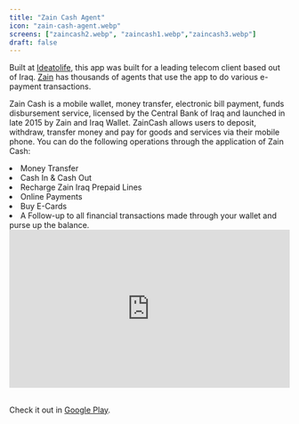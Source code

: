 ```yaml
---
title: "Zain Cash Agent"
icon: "zain-cash-agent.webp"
screens: ["zaincash2.webp", "zaincash1.webp","zaincash3.webp"]
draft: false
---
```


Built at [Ideatolife](https://ideatolife.me), this app was built for a leading telecom client based out of
Iraq. [Zain](https://www.zaincash.iq/en/) has thousands of agents that use the app to do various e-payment transactions.

Zain Cash is a mobile wallet, money transfer, electronic bill payment, funds disbursement service, licensed by the Central Bank of Iraq and launched in late 2015 by Zain and Iraq Wallet. ZainCash allows users to deposit, withdraw, transfer money and pay for goods and services via their mobile phone. You can do the following operations through the application of Zain Cash:
<lu>
<li>Money Transfer</li>
<li>Cash In & Cash Out</li>
<li>Recharge Zain Iraq Prepaid Lines</li>
<li>Online Payments</li>
<li>Buy E-Cards</li>
<li>A Follow-up to all financial transactions made through your wallet and purse up the balance.</li>
</lu>

<div style="position:relative;height:0;padding-bottom:56.25%"><iframe src="https://www.youtube.com/embed/3iJeev5puWU?ecver=2" style="position:absolute;width:100%;height:100%;left:0" width="640" height="360" frameborder="0" allow="autoplay; encrypted-media" allowfullscreen></iframe></div>
</br>

 Check it out in [Google Play](https://play.google.com/store/apps/details?id=com.ideatolife.zaincash).
